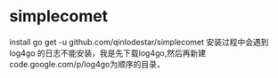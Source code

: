 # simplecomet
install 
go get -u github.com/qinlodestar/simplecomet
安装过程中会遇到log4go 的日志不能安装，我是先下载log4go,然后再新建 code.google.com/p/log4go为顺序的目录，
